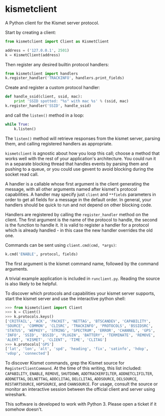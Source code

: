 kismetclient
============

A Python client for the Kismet server protocol.

Start by creating a client:

```python
from kismetclient import Client as KismetClient

address = ('127.0.0.1', 2501)
k = KismetClient(address)
```

Then register any desired builtin protocol handlers:

```python
from kismetclient import handlers
k.register_handler('TRACKINFO', handlers.print_fields)
```

Create and register a custom protocol handler:

```python
def handle_ssid(client, ssid, mac):
    print 'SSID spotted: "%s" with mac %s' % (ssid, mac)
k.register_handler('SSID', handle_ssid)
```

and call the `listen()` method in a loop:

```python
while True:
    k.listen()
```

The `listen()` method will retrieve responses from the kismet server,
parsing them, and calling registered handlers as appropriate.

`kismetclient` is agnostic about how you loop this call; choose a
method that works well with the rest of your application's
architecture. You could run it in a separate blocking thread that
handles events by parsing them and pushing to a queue, or you could
use gevent to avoid blocking during the socket read call.

A handler is a callable whose first argument is the client generating
the message, with all other arguments named after kismet's protocol
capabilities.  A handler may specify just `client` and `**fields`
parameters in order to get all fields for a message in the default
order.  In general, your handlers should be quick to run and not
depend on other blocking code.

Handlers are registered by calling the `register_handler` method on
the client. The first argument is the name of the protocol to handle,
the second is the function to handle it. It is valid to register a
handler for a protocol which is already handled - in this case the new
handler overrides the old one.

Commands can be sent using `client.cmd(cmd, *args)`:

```python
k.cmd('ENABLE', protocol, fields)
```

The first argument is the kismet command name, followed by the
command arguments.

A trivial example application is included in `runclient.py`. Reading
the source is also likely to be helpful.

To discover which protocols and capabilities your kismet server
supports, start the kismet server and use the interactive python
shell:

```python
>>> from kismetclient import Client
>>> k = Client()
>>> k.protocols.keys()
['CRITFAIL', 'ACK', 'PACKET', 'NETTAG', 'BTSCANDEV', 'CAPABILITY',
'SOURCE', 'COMMON', 'CLISRC', 'TRACKINFO', 'PROTOCOLS', 'BSSIDSRC',
'STATUS', 'WEPKEY', 'STRING', 'SPECTRUM', 'ERROR', 'CHANNEL', 'GPS',
'INFO', 'SSID', 'BSSID', 'PLUGIN', 'BATTERY', 'TERMINATE', 'REMOVE',
'ALERT', 'KISMET', 'CLIENT', 'TIME', 'CLITAG']
>>> k.protocols['GPS']
['lat', 'lon', 'alt', 'spd', 'heading', 'fix', 'satinfo', 'hdop',
'vdop', 'connected']
```

To discover Kismet commands, grep the Kismet source for
`RegisterClientCommand`. At the time of this writing, this list
included: `CAPABILITY`, `ENABLE`, `REMOVE`, `SHUTDOWN`,
`ADDTRACKERFILTER`, `ADDNETCLIFILTER`, `ADDNETTAG`, `DELNETTAG`,
`ADDCLITAG`, `DELCLITAG`, `ADDSOURCE`, `DELSOURCE`, `RESTARTSOURCE`,
`HOPSOURCE`, and `CHANSOURCE`. For usage, consult the source or monitor an
interactive session between the official client and server using
wireshark.

This software is developed to work with Python 3. Please open a ticket if it somehow doesn't.
